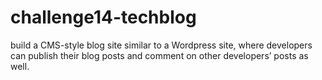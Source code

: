 # challenge14-techblog
build a CMS-style blog site similar to a Wordpress site, where developers can publish their blog posts and comment on other developers’ posts as well.
